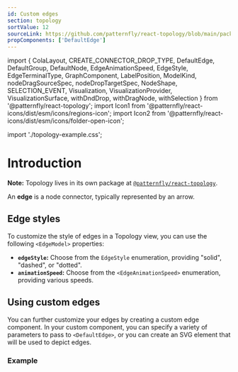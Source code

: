 ```yaml
---
id: Custom edges
section: topology
sortValue: 12
sourceLink: https://github.com/patternfly/react-topology/blob/main/packages/module/patternfly-docs/content/examples/TopologyCustomEdgesDemo.tsx
propComponents: ['DefaultEdge']
---
```


import {
  ColaLayout,
  CREATE_CONNECTOR_DROP_TYPE,
  DefaultEdge,
  DefaultGroup,
  DefaultNode,
  EdgeAnimationSpeed,
  EdgeStyle,
  EdgeTerminalType,
  GraphComponent,
  LabelPosition,
  ModelKind,
  nodeDragSourceSpec,
  nodeDropTargetSpec,
  NodeShape,
  SELECTION_EVENT,
  Visualization,
  VisualizationProvider,
  VisualizationSurface,
  withDndDrop,
  withDragNode,
  withSelection
} from '@patternfly/react-topology';
import Icon1 from '@patternfly/react-icons/dist/esm/icons/regions-icon';
import Icon2 from '@patternfly/react-icons/dist/esm/icons/folder-open-icon';

import './topology-example.css';

# Introduction

**Note:** Topology lives in its own package at [`@patternfly/react-topology`](https://www.npmjs.com/package/@patternfly/react-topology).

An **edge** is a node connector, typically represented by an arrow.

## Edge styles

To customize the style of edges in a Topology view, you can use the following `<EdgeModel>` properties:
- **`edgeStyle`:** Choose from the `EdgeStyle` enumeration, providing "solid", "dashed", or "dotted".
- **`animationSpeed`:** Choose from the `<EdgeAnimationSpeed>` enumeration, providing various speeds.

## Using custom edges

You can further customize your edges by creating a custom edge component. In your custom component, you can specify a variety of parameters to pass to `<DefaultEdge>`, or you can create an SVG element that will be used to depict edges.

### Example

```ts file='./TopologyCustomEdgesDemo.tsx'
```
